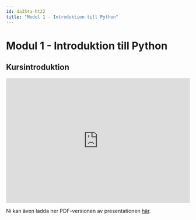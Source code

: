 ```yaml
---
id: da354a-ht22
title: "Modul 1 - Introduktion till Python"
---
```


# Modul 1 - Introduktion till Python

## Kursintroduktion

<div class="frame">
    <div style="left: 0; width: 100%; height: 0; position: relative; padding-bottom: 56.2696%; padding-top: 58px;"><iframe src="https://www.slideshare.net/slideshow/embed_code/key/vNdcDmHNZTfeLU" style="top: 0; left: 0; width: 100%; height: 100%; position: absolute; border: 0;" allowfullscreen scrolling="no" allow="encrypted-media;"></iframe></div>
</div>

Ni kan även ladda ner PDF-versionen av presentationen [här](../pdf/kursintro-ht22.pdf).
